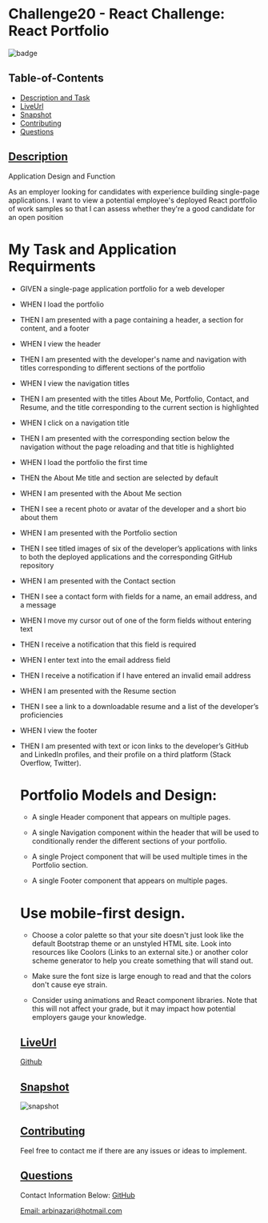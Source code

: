 

# Challenge20 - React Challenge: React Portfolio 
![badge](https://img.shields.io/badge/license-apache-blue)


  ## Table-of-Contents
  * [Description and Task](#description)
  * [LiveUrl](#liveUrl)   
  * [Snapshot](#snapshot)   
  * [Contributing](#contributing)
  * [Questions](#questions)


 ## [Description](#table-of-contents)
 
 Application Design and Function

 As an employer looking for candidates with experience building single-page applications.
 I want to view a potential employee's deployed React portfolio of work samples
 so that I can assess whether they're a good candidate for an open position


 # My Task and Application Requirments

- GIVEN a single-page application portfolio for a web developer
- WHEN I load the portfolio
- THEN I am presented with a page containing a header, a section for content, and a footer
- WHEN I view the header
- THEN I am presented with the developer's name and navigation with titles corresponding to different 
  sections of the portfolio
- WHEN I view the navigation titles
- THEN I am presented with the titles About Me, Portfolio, Contact, and Resume, and the 
  title corresponding to the current section is highlighted
- WHEN I click on a navigation title
- THEN I am presented with the corresponding section below the navigation without the page 
  reloading and that title is highlighted
- WHEN I load the portfolio the first time
- THEN the About Me title and section are selected by default
- WHEN I am presented with the About Me section
- THEN I see a recent photo or avatar of the developer and a short bio about them
- WHEN I am presented with the Portfolio section
- THEN I see titled images of six of the developer’s applications with links to both the deployed 
  applications and the corresponding GitHub repository
- WHEN I am presented with the Contact section
- THEN I see a contact form with fields for a name, an email address, and a message
- WHEN I move my cursor out of one of the form fields without entering text
- THEN I receive a notification that this field is required
- WHEN I enter text into the email address field
- THEN I receive a notification if I have entered an invalid email address
- WHEN I am presented with the Resume section
- THEN I see a link to a downloadable resume and a list of the developer’s proficiencies
- WHEN I view the footer
- THEN I am presented with text or icon links to the developer’s GitHub and LinkedIn profiles, 
  and their profile on a third platform (Stack Overflow, Twitter).


   # Portfolio Models and Design: 

    - A single Header component that appears on multiple pages.

    - A single Navigation component within the header that will be used to conditionally render 
      the different sections of your portfolio.

    - A single Project component that will be used multiple times in the Portfolio section.
 
    - A single Footer component that appears on multiple pages.

    # Use mobile-first design.

    - Choose a color palette so that your site doesn't just look like the default Bootstrap theme 
      or an unstyled HTML site. Look into resources like Coolors (Links to an external site.) or 
      another color scheme generator to help you create something that will stand out.

    - Make sure the font size is large enough to read and that the colors don't cause eye strain.

    - Consider using animations and React component libraries. Note that this will not affect 
      your grade, but it may impact how potential employers gauge your knowledge.

  
  ## [LiveUrl](#table-of-contents)


  [Github](https://github.com/ArbiNazari/React)


  ## [Snapshot](#table-of-contents)
  
  ![snapshot](https://user-images.githubusercontent.com/95839411/171316212-0c4f461e-02a7-485f-9d94-e59ae0de1e3e.jpg)

  

    
    
  ## [Contributing](#table-of-contents)
  
    Feel free to contact me if there are any issues or ideas to implement.
    
  ## [Questions](#table-of-contents)
  Contact Information Below:
  [GitHub](https://github.com/arbinazari)

  [Email: arbinazari@hotmail.com](mailto:arbinazari@hotmail.com)
